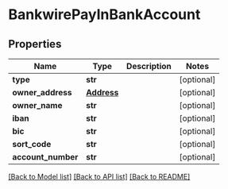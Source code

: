 # BankwirePayInBankAccount

## Properties
Name | Type | Description | Notes
------------ | ------------- | ------------- | -------------
**type** | **str** |  | [optional] 
**owner_address** | [**Address**](Address.md) |  | [optional] 
**owner_name** | **str** |  | [optional] 
**iban** | **str** |  | [optional] 
**bic** | **str** |  | [optional] 
**sort_code** | **str** |  | [optional] 
**account_number** | **str** |  | [optional] 

[[Back to Model list]](../README.md#documentation-for-models) [[Back to API list]](../README.md#documentation-for-api-endpoints) [[Back to README]](../README.md)


